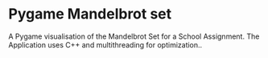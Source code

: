 # Pygame Mandelbrot set
A Pygame visualisation of the Mandelbrot Set for a School Assignment.
The Application uses C++ and multithreading for optimization..
